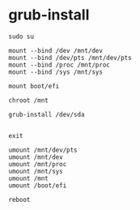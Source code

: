 # grub-install


`sudo su`

```mount /dev/sda1 /mnt
mount --bind /dev /mnt/dev
mount --bind /dev/pts /mnt/dev/pts
mount --bind /proc /mnt/proc
mount --bind /sys /mnt/sys

mount boot/efi

chroot /mnt

grub-install /dev/sda


exit

umount /mnt/dev/pts
umount /mnt/dev
umount /mnt/proc
umount /mnt/sys
umount /mnt
umount /boot/efi

reboot
```
